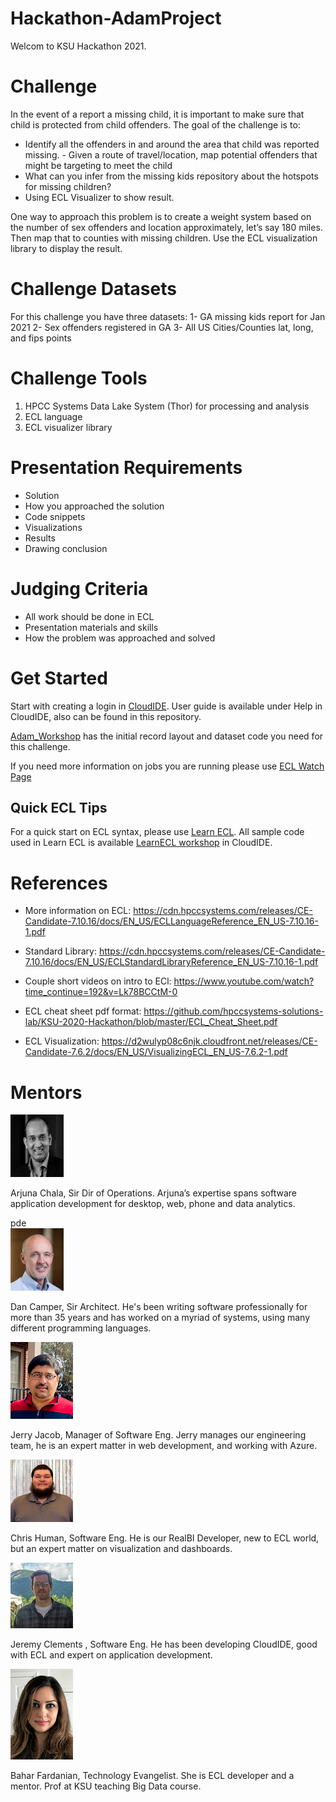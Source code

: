 # Hackathon-AdamProject

Welcom to KSU Hackathon 2021. 

# Challenge
In the event of a report a missing child, it is important to make sure that child is protected from child offenders. The goal of the challenge is to:
- Identify all the offenders in and around the area that child was reported missing. - Given a route of travel/location, map potential offenders that might be targeting to meet the child 
- What can you infer from the missing kids repository about the hotspots for missing children? 
- Using ECL Visualizer to show result.

One way to approach this problem is to create a weight system based on the number of sex offenders and location approximately, let’s say 180 miles. Then map that to counties with missing children. Use the ECL visualization library to display the result.

# Challenge Datasets
For this challenge you have three datasets:
1-	GA missing kids report for Jan 2021
2-	Sex offenders registered in GA
3-	All US Cities/Counties lat, long, and fips points


# Challenge Tools

1.	HPCC Systems Data Lake System (Thor) for processing and analysis
2.	ECL language 
3.	ECL visualizer library

# Presentation Requirements
- Solution 
- How you approached the solution
- Code snippets 
- Visualizations
- Results
- Drawing conclusion


# Judging Criteria 
- All work should be done in ECL
- Presentation materials and skills 
- How the problem was approached and solved 

# Get Started 

Start with creating a login in [CloudIDE](https://ide.hpccsystems.com/).
User guide is available under Help in CloudIDE, also can be found in this repository.

[Adam_Workshop](https://ide.hpccsystems.com/workspaces/share/02a3de01-58ae-4239-ac42-909d4628fee6) has the initial record layout and dataset 
code you need for this challenge.

If you need more information on jobs you are running please use [ECL Watch Page](http://40.76.26.67:8010)

## Quick ECL Tips

For a quick start on ECL syntax, please use [Learn ECL](https://hpccsystems-solutions-lab.github.io/). All sample code used in Learn ECL is available [LearnECL workshop](https://ide.hpccsystems.com/workspaces/share/291d17d9-e5cb-4fac-83c2-ac5997c28a31) in CloudIDE.

# References
- More information on ECL:
  https://cdn.hpccsystems.com/releases/CE-Candidate-7.10.16/docs/EN_US/ECLLanguageReference_EN_US-7.10.16-1.pdf

- Standard Library:
  https://cdn.hpccsystems.com/releases/CE-Candidate-7.10.16/docs/EN_US/ECLStandardLibraryReference_EN_US-7.10.16-1.pdf

- Couple short videos on intro to ECl:
  https://www.youtube.com/watch?time_continue=192&v=Lk78BCCtM-0

- ECL cheat sheet pdf format:
  https://github.com/hpccsystems-solutions-lab/KSU-2020-Hackathon/blob/master/ECL_Cheat_Sheet.pdf

- ECL Visualization:
  https://d2wulyp08c6njk.cloudfront.net/releases/CE-Candidate-7.6.2/docs/EN_US/VisualizingECL_EN_US-7.6.2-1.pdf


# Mentors

<div class="mentors">

<div>
<img src="./Images/ArjunaChala.jpg" alt="Arjuna Chala " width="85" height="100" />
<p>Arjuna Chala, Sir Dir of Operations. Arjuna’s expertise spans software application development for desktop, web, phone and data analytics.</p>
</div>
pde
<div>
<img src="./Images/DanCamp.jpg" alt="Dan Camper" width="85" height="100" />
<p>Dan Camper, Sir Architect. He's been writing software professionally for more than 35 years and has worked on a myriad of systems, using many different programming languages.</p>
</div>

<div>
<img src="./Images/Jerry.png" alt="Bahar Fardanian" width="100" />
<p>Jerry Jacob, Manager of Software Eng. Jerry manages our engineering team, he is an expert matter in web development, and working with Azure.</p>
</div>


<div>
<img src="./Images/chris.jpg" alt="Chris Human" width="100" />
<p>Chris Human, Software Eng. He is our RealBI Developer, new to ECL world, but an expert matter on visualization and dashboards.</p>
</div>

<div>
<img src="./Images/jeremy.jpg" alt="Jeremy Clements" width="100" />
<p>Jeremy Clements , Software Eng. He has been developing CloudIDE, good with ECL and expert on application development.</p>
</div>

<div>
<img src="./Images/Bahar.png" alt="Bahar Fardanian" width="100" />
<p>Bahar Fardanian, Technology Evangelist. She is ECL developer and a mentor. Prof at KSU teaching Big Data course.</p>
</div>

<div></div>
</div>

